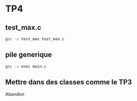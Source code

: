# TP4

## test_max.c

```bash
gcc -o test_max test_max.c
```

## pile generique

```bash
gcc -o exec main.c
```

## Mettre dans des classes comme le TP3

Abandon

